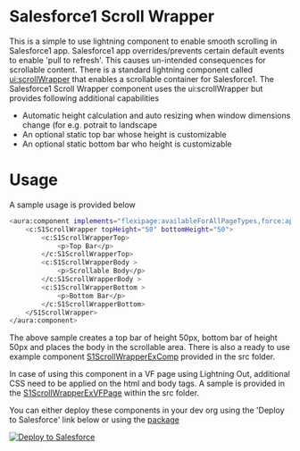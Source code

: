 # Salesforce1 Scroll Wrapper

This is a simple to use lightning component to enable smooth scrolling in Salesforce1 app. Salesforce1 app overrides/prevents certain default events to enable 'pull to refresh'. This causes un-intended consequences for scrollable content. There is a standard lightning component called [ui:scrollWrapper] that enables a scrollable container for Salesforce1. The Salesforce1 Scroll Wrapper component uses the ui:scrollWrapper but provides following additional capabilities

* Automatic height calculation and auto resizing when window dimensions change (for e.g. potrait to landscape
* An optional static top bar whose height is customizable
* An optional static bottom bar who height is customizable

# Usage
A sample usage is provided below
```sh
<aura:component implements="flexipage:availableForAllPageTypes,force:appHostable">
    <c:S1ScrollWrapper topHeight="50" bottomHeight="50">
        <c:S1ScrollWrapperTop>
            <p>Top Bar</p>
        </c:S1ScrollWrapperTop>
        <c:S1ScrollWrapperBody >
            <p>Scrollable Body</p>
        </c:S1ScrollWrapperBody >
        <c:S1ScrollWrapperBottom >
            <p>Bottom Bar</p>
        </c:S1ScrollWrapperBottom>
    </S1ScrollWrapper>
</aura:component>
```
The above sample creates a top bar of height 50px, bottom bar of height 50px and places the body in the scrollable area. There is also a ready to use example component [S1ScrollWrapperExComp] provided in the src folder.

In case of using this component in a VF page using Lightning Out, additional CSS need to be applied on the html and body tags. A sample is provided in the [S1ScrollWrapperExVFPage] within the src folder.

You can either deploy these components in your dev org using the 'Deploy to Salesforce' link below or using the [package]

<a href="https://githubsfdeploy.herokuapp.com?">
  <img alt="Deploy to Salesforce"
       src="https://raw.githubusercontent.com/afawcett/githubsfdeploy/master/deploy.png">
</a>

[ui:scrollWrapper]: <https://developer.salesforce.com/docs/atlas.en-us.lightning.meta/lightning/aura_compref_ui_scrollerWrapper.htm>
[S1ScrollWrapperExComp]: <https://github.com/kumarrk21/S1ScrollWrapper/tree/master/src/aura/S1ScrollWrapperExComp>
[S1ScrollWrapperExVFPage]: <https://github.com/kumarrk21/S1ScrollWrapper/blob/master/src/pages/S1ScrollWrapperExVFPage.page>
[package]: <https://login.salesforce.com/packaging/installPackage.apexp?p0=04t1a00000024U1>